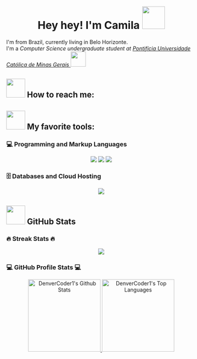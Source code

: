 <div align="center">
  <h1> 
    Hey hey! I'm Camila 
    <img src="https://media.giphy.com/media/v1.Y2lkPTc5MGI3NjExanQ3a2tvcWJoeDVjdnBqNDg5ejJrNnBoZjVkdXA5YTFwbW44Z294ZyZlcD12MV9zdGlja2Vyc19zZWFyY2gmY3Q9cw/kH21cnlNQ9NeLTpEih/giphy.gif" width="60"> 
  </h1>
</div>

<p>
  I'm from Brazil, currently living in Belo Horizonte.
  </br>
  I'm a 
  <em>Computer Science undergraduate student at <a href="https://www.pucminas.br">Pontifícia Universidade Católica de Minas Gerais </a><img src="https://media.giphy.com/media/qCO12lyzGeOBWaEfRq/giphy.gif?cid=790b7611a1lh98agn8vmlmyjgaxrrs4o8cgsirnyr7cogirw&ep=v1_stickers_search&rid=giphy.gif&ct=s" width="40"> </em>
  </br>
</p>

<h2> <img src="https://media.giphy.com/media/v1.Y2lkPTc5MGI3NjExZ3V4M2t0ODRiMjlqMmxsdHQzOXdjcWQ1NG0xOHJqZGRraGlheWI2ZiZlcD12MV9zdGlja2Vyc19zZWFyY2gmY3Q9cw/HeSfycr1Z0tmuHDGho/giphy.gif" width="50"> How to reach me: </h2>

<h2> 
  <img src="https://media.giphy.com/media/Sh1iCtJZEdx4PFYy4q/giphy.gif" width="50"> 
  My favorite tools: 
</h2>

<h3>
  💻
  Programming and Markup Languages
</h3>
<p align="center">
  <img src="https://img.shields.io/badge/python-306998?style=for-the-badge&logo=Python&logoColor=FFFFFF"/>
  <img src="https://img.shields.io/badge/C-659AD2?style=for-the-badge&logo=C&logoColor=FFFFFF" />
  <img src="https://img.shields.io/badge/Golang-00ADD8?style=for-the-badge&logo=Go&logoColor=FFFFFF"/>
</p>

<h3>
  🗄️
  Databases and Cloud Hosting
</h3>
<p align="center">
  <img src="https://img.shields.io/badge/Notion-454B4E?style=for-the-badge&logo=Notion&logoColor=FFFFFF" />
</p>

<h2> <img src="https://media.giphy.com/media/9f8mk4P3X2Nvch1z2o/giphy.gif?cid=790b7611ec8dd1p1mvznz2dot07kqrggczovxbbuuxacymh6&ep=v1_stickers_search&rid=giphy.gif&ct=s" width="50"> GitHub Stats </h2>

<h3>🔥 Streak Stats 🔥</h3>

<div align="center">
  <p>
    <a href="https://github.com/camilamlopes">
      <img src="https://github-readme-streak-stats.herokuapp.com/?user=camilamlopes&theme=dracula&hide_border=true" />
    </a>
  </p>
</div>

<h3>💻 GitHub Profile Stats 💻</h3>

<div align="center">
  <a href="https://github.com/camilamlopes">
    <img alt="DenverCoder1's Github Stats" src="https://denvercoder1-github-readme-stats.vercel.app/api/?username=camilamlopes&show_icons=true&include_all_commits=true&count_private=true&theme=dracula&hide_border=true&bg_color=1F222E&title_color=F85D7F&icon_color=F8D866" height="192px"/>
  </a>
  <a href="https://github.com/camilamlopes">
    <img alt="DenverCoder1's Top Languages" src="https://denvercoder1-github-readme-stats.vercel.app/api/top-langs/?username=camilamlopes&langs_count=8&layout=compact&theme=dracula&hide_border=true&bg_color=1F222E&title_color=F85D7F&icon_color=F8D866&hide=Jupyter%20Notebook,Roff" height="192px"/>
  </a>
</div>
<br/>

